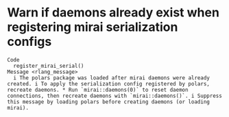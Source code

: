 # Warn if daemons already exist when registering mirai serialization configs

    Code
      register_mirai_serial()
    Message <rlang_message>
      i The polars package was loaded after mirai daemons were already created. i To apply the serialization config registered by polars, recreate daemons. * Run `mirai::daemons(0)` to reset daemon connections, then recreate daemons with `mirai::daemons()`. i Suppress this message by loading polars before creating daemons (or loading mirai).

